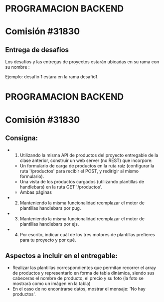# PROGRAMACION BACKEND
# Comisión #31830 


## Entrega de desafios
Los desafios y las entregas de proyectos estarán ubicadas en su rama con su nombre :

Ejemplo: desafio 1 estara en la rama desafio1.


# PROGRAMACION BACKEND
# Comisión #31830 



## Consigna:  

- 1) Utilizando la misma API de productos del proyecto entregable de la clase anterior, construir un web server (no REST) que incorpore:
    - Un formulario de carga de productos en la ruta raíz (configurar la ruta '/productos' para recibir el POST, y redirigir al mismo formulario).
    - Una vista de los productos cargados (utilizando plantillas de handlebars) en la ruta GET '/productos'.
    - Ambas páginas

- 2) Manteniendo la misma funcionalidad reemplazar el motor de plantillas handlebars por pug.

- 3) Manteniendo la misma funcionalidad reemplazar el motor de plantillas handlebars por ejs.

- 4) Por escrito, indicar cuál de los tres motores de plantillas prefieres para tu proyecto y por qué.

## Aspectos a incluir en el entregable:
- Realizar las plantillas correspondientes que permitan recorrer el array de productos y representarlo en forma de tabla dinámica, siendo sus cabeceras el nombre de producto, el precio y su foto (la foto se mostrará como un imágen en la tabla)
- En el caso de no encontrarse datos, mostrar el mensaje: 'No hay productos'.
